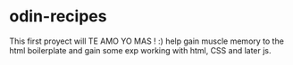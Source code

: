 # odin-recipes

This first proyect will  TE AMO YO MAS ! :)
help gain muscle memory to the html boilerplate and gain
some exp working with html, CSS and later js.
